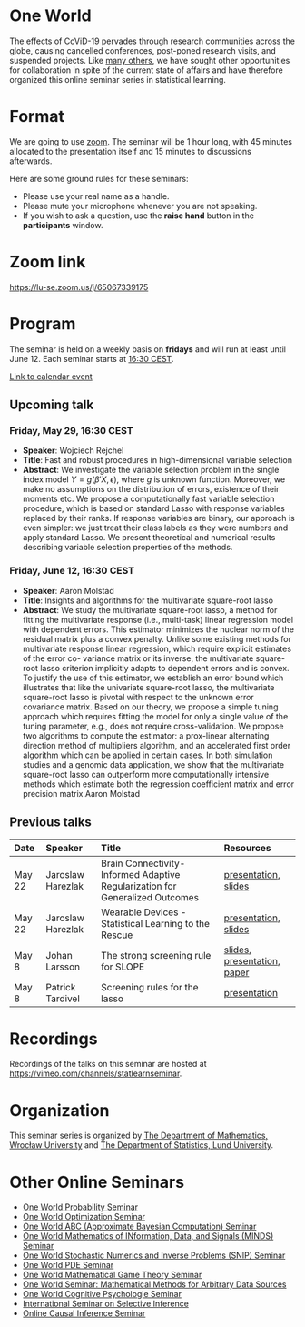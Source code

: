 <script type="text/x-mathjax-config">
  MathJax.Hub.Config({
    tex2jax: {
      inlineMath: [ ['$','$'], ["\\(","\\)"] ],
      processEscapes: true
    }
  });
</script>
<script
  type="text/javascript"
  charset="utf-8"
  src="https://cdn.mathjax.org/mathjax/latest/MathJax.js?config=TeX-AMS-MML_HTMLorMML"
>
</script>
<script
  type="text/javascript"
  charset="utf-8"
  src="https://vincenttam.github.io/javascripts/MathJaxLocal.js"
>
</script>

# One World

The effects of CoViD-19 pervades through research communities across the globe,
causing cancelled conferences, post-poned research visits, and suspended
projects. Like [many others](#other-one-world-seminars), we have sought 
other opportunities for collaboration in spite of the current state of
affairs and have therefore organized this online seminar 
series in statistical learning.

# Format

We are going to use [zoom](https://zoom.us/). The seminar will be 1 hour
long, with 45 minutes allocated to the presentation itself and 15 minutes to
discussions afterwards. 

Here are some ground rules for these seminars:

- Please use your real name as a handle.
- Please mute your microphone whenever you are not speaking.
- If you wish to ask a question, use the **raise hand** button in the
  **participants** window.

# Zoom link

<https://lu-se.zoom.us/j/65067339175>

# Program

The seminar is held on a weekly basis on **fridays** and will run
at least until June 12. Each seminar starts at
[16:30 CEST](https://www.thetimezoneconverter.com/?t=16%3A30%20pm&tz=Warsaw&).

[Link to calendar event](https://lu-se.zoom.us/meeting/u5Etce6rrTIrHdGmDxIUKT33_HsILcrt6Tui/ics?icsToken=98tyKu-trj0tGdecsR6CR_MMAo_oKOnztlhcgqd6kTv9KhV4VlClCcpRG558AsyG)

## Upcoming talk

### Friday, May 29, 16:30 CEST

- **Speaker**: Wojciech Rejchel
- **Title**: Fast and robust procedures in high-dimensional variable selection
- **Abstract**: We investigate the variable selection problem in the single 
   index model $Y=g(\beta'X,\epsilon)$, where $g$ is unknown function. Moreover,
   we make no assumptions on the distribution of errors, existence of their
   moments etc. We propose a computationally fast variable selection procedure,
   which is based on standard Lasso with response variables replaced by their
   ranks. If response variables are binary, our approach is  even simpler: we 
   just treat their class labels as they were numbers and apply standard Lasso. 
   We present theoretical and numerical results describing variable selection 
   properties of the methods.

### Friday, June 12, 16:30 CEST

- **Speaker**: Aaron Molstad
- **Title**: Insights and algorithms for the multivariate square-root lasso
- **Abstract**: We study the multivariate square-root lasso, a method for 
  fitting the multivariate response (i.e., multi-task) linear regression 
  model with dependent errors. This estimator minimizes the nuclear norm of the 
  residual matrix plus a convex penalty. Unlike some existing methods for 
  multivariate response linear regression, which require explicit estimates of
  the error co- variance matrix or its inverse, the multivariate square-root 
  lasso criterion implicitly adapts to dependent errors and is convex. To
  justify the use of this estimator, we establish an error bound which 
  illustrates that like the univariate square-root lasso, the multivariate
  square-root lasso is pivotal with respect to the unknown error covariance
  matrix. Based on our theory, we propose a simple tuning approach which 
  requires fitting the model for only a single value of the tuning parameter,
  e.g., does not require cross-validation. We propose two algorithms to compute
  the estimator: a prox-linear alternating direction method of multipliers 
  algorithm, and an accelerated first order algorithm which can be applied in
  certain cases. In both simulation studies and a genomic data application, we 
  show that the multivariate square-root lasso can outperform more 
  computationally intensive methods which estimate both the regression 
  coefficient matrix and error precision matrix.Aaron Molstad

## Previous talks

| Date   | Speaker           | Title                                                                        | Resources                                                                                                                       |
| :----- | :---------------- | :--------------------------------------------------------------------------- | :------------------------------------------------------------------------------------------------------------------------------ |
| May 22 | Jaroslaw Harezlak | Brain Connectivity-Informed Adaptive Regularization for Generalized Outcomes | [presentation](https://vimeo.com/421641945), [slides](slides\200522-harezlak-brainimaging.pdf)                                  |
| May 22 | Jaroslaw Harezlak | Wearable Devices - Statistical Learning to the Rescue                        | [presentation](https://vimeo.com/421640615), [slides](slides\200522-harezlak-accelerometry.pdf)                                 |
| May 8  | Johan Larsson     | The strong screening rule for SLOPE                                          | [slides](slides\200508-johanlarsson.pdf), [presentation](https://vimeo.com/416633997), [paper](http://arxiv.org/abs/2005.03730) |
| May 8  | Patrick Tardivel  | Screening rules for the lasso                                                | [presentation](https://vimeo.com/416630058)                                                                                     |

# Recordings

Recordings of the talks on this seminar are hosted at
<https://vimeo.com/channels/statlearnseminar>.

# Organization

This seminar series is organized by 
[The Department of Mathematics, Wrocław University](https://www.math.uni.wroc.pl) and 
[The Department of Statistics, Lund University](https://stat.lu.se).

# Other Online Seminars

- [One World Probability Seminar](https://www.wim.uni-mannheim.de/doering/one-world/)
- [One World Optimization Seminar](https://owos.univie.ac.at/)
- [One World ABC (Approximate Bayesian Computation) Seminar](https://warwick.ac.uk/fac/sci/statistics/news/upcoming-seminars/abcworldseminar)
- [One World Mathematics of INformation, Data, and Signals (MINDS) Seminar](https://sites.google.com/view/minds-seminar/home)
- [One World Stochastic Numerics and Inverse Problems (SNIP) Seminar](https://www.icms.org.uk/V_SNIPS.php)
- [One World PDE Seminar](https://people.bath.ac.uk/mw2319/owpde/)
- [One World Mathematical Game Theory Seminar](https://gametheorynetwork.com/one-world-game-theory-seminar/)
- [One World Seminar: Mathematical Methods for Arbitrary Data Sources](http://www.nonlocal-methods.eu/oneworld/)
- [One World Cognitive Psychologie Seminar](https://www.sowi.uni-mannheim.de/en/erdfelder/research/one-world-cps/)
- [International Seminar on Selective Inference](https://www.selectiveinferenceseminar.com)
- [Online Causal Inference Seminar](https://sites.google.com/view/ocis/home)

